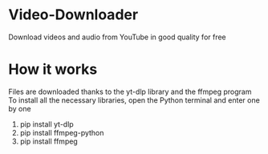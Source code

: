 # Video-Downloader
Download videos and audio from YouTube in good quality for free

  # How it works
Files are downloaded thanks to the yt-dlp library and the ffmpeg program
To install all the necessary libraries, open the Python terminal and enter one by one 
1. pip install yt-dlp
2. pip install ffmpeg-python
3. pip install ffmpeg
